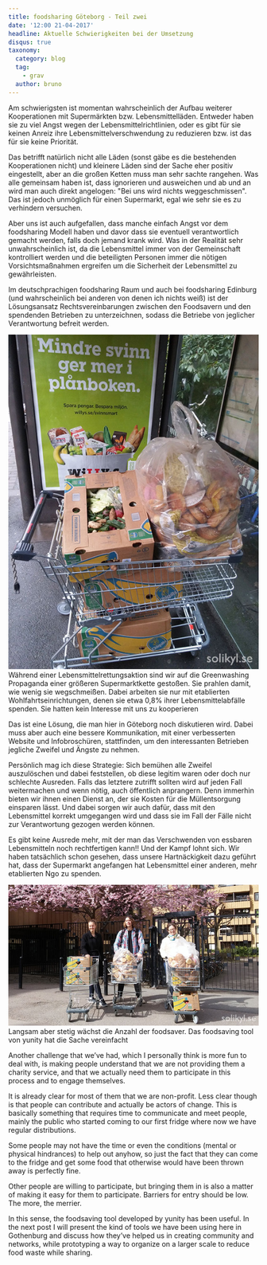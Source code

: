 ```yaml
---
title: foodsharing Göteborg - Teil zwei
date: '12:00 21-04-2017'
headline: Aktuelle Schwierigkeiten bei der Umsetzung
disqus: true
taxonomy:
  category: blog
  tag:
    - grav
  author: bruno
---
```


Am schwierigsten ist momentan wahrscheinlich der Aufbau weiterer Kooperationen mit Supermärkten bzw. Lebensmittelläden. Entweder haben sie zu viel Angst wegen der Lebensmittelrichtlinien, oder es gibt für sie keinen Anreiz ihre Lebensmittelverschwendung zu reduzieren bzw. ist das für sie keine Priorität.

Das betrifft natürlich nicht alle Läden (sonst gäbe es die bestehenden Kooperationen nicht) und kleinere Läden sind der Sache eher positiv eingestellt, aber an die großen Ketten muss man sehr sachte rangehen. Was alle gemeinsam haben ist, dass ignorieren und ausweichen und ab und an wird man auch direkt angelogen: "Bei uns wird nichts weggeschmissen". Das ist jedoch unmöglich für einen Supermarkt, egal wie sehr sie es zu verhindern versuchen.

Aber uns ist auch aufgefallen, dass manche einfach Angst vor dem foodsharing Modell haben und davor dass sie eventuell verantwortlich gemacht werden, falls doch jemand krank wird. Was in der Realität sehr unwahrscheinlich ist, da die Lebensmittel immer von der Gemeinschaft kontrolliert werden und die beteiligten Personen immer die nötigen Vorsichtsmaßnahmen ergreifen um die Sicherheit der Lebensmittel zu gewährleisten.

Im deutschprachigen foodsharing Raum und auch bei foodsharing Edinburg (und wahrscheinlich bei anderen von denen ich nichts weiß) ist der Lösungsansatz Rechtsvereinbarungen zwischen den Foodsavern und den spendenden Betrieben zu unterzeichnen, sodass die Betriebe von jeglicher Verantwortung befreit werden.

![](greenwashwillys.jpg) Während einer Lebensmittelrettungsaktion sind wir auf die Greenwashing Propaganda einer größeren Supermarktkette gestoßen. Sie prahlen damit, wie wenig sie wegschmeißen. Dabei arbeiten sie nur mit etablierten Wohlfahrtseinrichtungen, denen sie etwa 0,8% ihrer Lebensmittelabfälle spenden. Sie hatten kein Interesse mit uns zu kooperieren

Das ist eine Lösung, die man hier in Göteborg noch diskutieren wird. Dabei muss aber auch eine bessere Kommunikation, mit einer verbesserten Website und Infobroschüren, stattfinden, um den interessanten Betrieben jegliche Zweifel und Ängste zu nehmen.

Persönlich mag ich diese Strategie: Sich bemühen alle Zweifel auszulöschen und dabei feststellen, ob diese legitim waren oder doch nur schlechte Ausreden. Falls das letztere zutrifft sollten wird auf jeden Fall weitermachen und wenn nötig, auch öffentlich anprangern. Denn immerhin bieten wir ihnen einen Dienst an, der sie Kosten für die Müllentsorgung einsparen lässt. Und dabei sorgen wir auch dafür, dass mit den Lebensmittel korrekt umgegangen wird und dass sie im Fall der Fälle nicht zur Verantwortung gezogen werden können.

Es gibt keine Ausrede mehr, mit der man das Verschwenden von essbaren Lebensmitteln noch rechtfertigen kann!! Und der Kampf lohnt sich. Wir haben tatsächlich schon gesehen, dass unsere Hartnäckigkeit dazu geführt hat, dass der Supermarkt angefangen hat Lebensmittel einer anderen, mehr etablierten Ngo zu spenden.

![](nyamatraddare.jpg) Langsam aber stetig wächst die Anzahl der foodsaver. Das foodsaving tool von yunity hat die Sache vereinfacht

Another challenge that we’ve had, which I personally think is more fun to deal with, is making people understand that we are not providing them a charity service, and that we actually need them to participate in this process and to engage themselves.

It is already clear for most of them that we are non-profit. Less clear though is that people can contribute and actually be actors of change. This is basically something that requires time to communicate and meet people, mainly the public who started coming to our first fridge where now we have regular distributions.

Some people may not have the time or even the conditions (mental or physical hindrances) to help out anyhow, so just the fact that they can come to the fridge and get some food that otherwise would have been thrown away is perfectly fine.

Other people are willing to participate, but bringing them in is also a matter of making it easy for them to participate. Barriers for entry should be low. The more, the merrier.

In this sense, the foodsaving tool developed by yunity has been useful. In the next post I will present the kind of tools we have been using here in Gothenburg and discuss how they’ve helped us in creating community and networks, while prototyping a way to organize on a larger scale to reduce food waste while sharing.